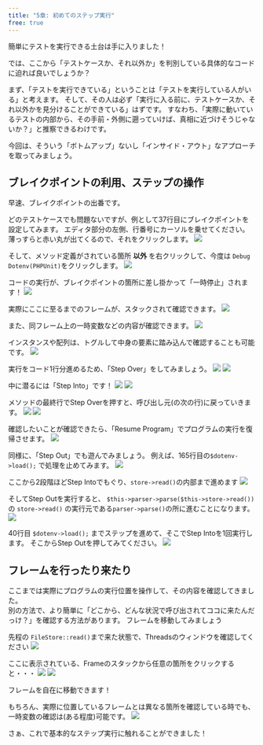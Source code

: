 ```yaml
---
title: "5章: 初めてのステップ実行"
free: true
---
```


簡単にテストを実行できる土台は手に入りました！

では、ここから「テストケースか、それ以外か」を判別している具体的なコードに迫れば良いでしょうか？

まず、「テストを実行できている」ということは「テストを実行している人がいる」と考えます。
そして、その人は必ず「実行に入る前に、テストケースか、それ以外かを見分けることができている」はずです。
すなわち、「実際に動いているテストの内部から、その手前・外側に遡っていけば、真相に近づけそうじゃないか？」と推察できるわけです。

今回は、そういう「ボトムアップ」ないし「インサイド・アウト」なアプローチを取ってみましょう。

## ブレイクポイントの利用、ステップの操作

早速、ブレイクポイントの出番です。

どのテストケースでも問題ないですが、例として37行目にブレイクポイントを設定してみます。
エディタ部分の左側、行番号にカーソルを乗せてください。
薄っすらと赤い丸が出てくるので、それをクリックします。
![](/images/2-2_hello-break/2-2_hello-break_2024-05-11-08-33-59.png)

そして、メソッド定義がされている箇所 **以外** を右クリックして、今度は `Debug Dotenv(PHPUnit)`をクリックします。
![](/images/2-2_hello-break/2-2_hello-break_2024-05-11-08-35-39.png)

コードの実行が、ブレイクポイントの箇所に差し掛かって「一時停止」されます！
![](/images/2-2_hello-break/2-2_hello-break_2024-05-11-08-38-00.png)

実際にここに至るまでのフレームが、スタックされて確認できます。
![](/images/2-2_hello-break/2-2_hello-break_2024-05-11-08-38-52.png)

また、同フレーム上の一時変数などの内容が確認できます。
![](/images/2-2_hello-break/2-2_hello-break_2024-05-11-08-39-28.png)

インスタンスや配列は、トグルして中身の要素に踏み込んで確認することも可能です。
![](/images/2-2_hello-break/2-2_hello-break_2024-05-11-08-40-22.png)

実行をコード1行分進めるため、「Step Over」をしてみましょう。
![](/images/2-2_hello-break/2-2_hello-break_2024-05-11-08-40-56.png)
![](/images/2-2_hello-break/2-2_hello-break_2024-05-11-08-41-34.png)

中に潜るには「Step Into」です！
![](/images/2-2_hello-break/2-2_hello-break_2024-05-11-08-42-08.png)
![](/images/2-2_hello-break/2-2_hello-break_2024-05-11-08-42-21.png)

メソッドの最終行でStep Overを押すと、呼び出し元(の次の行)に戻っていきます。
![](/images/2-2_hello-break/2-2_hello-break_2024-05-11-08-43-02.png)
![](/images/2-2_hello-break/2-2_hello-break_2024-05-11-08-43-19.png)

確認したいことが確認できたら、「Resume Program」でプログラムの実行を復帰させます。
![](/images/2-2_hello-break/2-2_hello-break_2024-05-11-08-53-39.png)

同様に、「Step Out」でも遊んでみましょう。
例えば、165行目の`$dotenv->load();` で処理を止めてみます。
![](/images/2-2_hello-break/2-2_hello-break_2024-05-11-08-58-43.png)

ここから2段階ほどStep Intoでもぐり、`store->read()`の内部まで進めます
![](/images/2-2_hello-break/2-2_hello-break_2024-05-11-08-59-55.png)

そしてStep Outを実行すると、
`$this->parser->parse($this->store->read())` の `store->read()` の実行元である`parser->parse()`の所に進むことになります。
![](/images/2-2_hello-break/2-2_hello-break_2024-05-11-09-00-30.png)

40行目 `$dotenv->load();` までステップを進めて、そこでStep Intoを1回実行します。
そこからStep Outを押してみてください。
![](/images/2-2_hello-break/2-2_hello-break_2024-05-11-08-50-05.png)

## フレームを行ったり来たり

ここまでは実際にプログラムの実行位置を操作して、その内容を確認してきました。  
別の方法で、より簡単に「どこから、どんな状況で呼び出されてココに来たんだっけ？」を確認する方法があります。
フレームを移動してみましょう

先程の `FileStore::read()`まで来た状態で、Threadsのウィンドウを確認してください
![](/images/2-2_hello-break/2-2_hello-break_2024-05-11-09-06-30.png)

ここに表示されている、Frameのスタックから任意の箇所をクリックすると・・・
![](/images/2-2_hello-break/2-2_hello-break_2024-05-11-09-07-10.png)
![](/images/2-2_hello-break/2-2_hello-break_2024-05-11-09-07-45.png)

フレームを自在に移動できます！

もちろん、実際に位置しているフレームとは異なる箇所を確認している時でも、一時変数の確認は(ある程度)可能です。
![](/images/2-2_hello-break/2-2_hello-break_2024-05-11-09-08-21.png)

さぁ、これで基本的なステップ実行に触れることができました！
